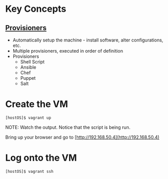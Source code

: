 # Key Concepts

## [Provisioners](https://docs.vagrantup.com/v2/provisioning/index.html)
* Automatically setup the machine - install software, alter configurations, etc.
* Multiple provisioners, executed in order of definition
* Provisioners
    * Shell Script
    * Ansible
    * Chef
    * Puppet
    * Salt

# Create the VM

    [hostOS]$ vagrant up

NOTE: Watch the output. Notice that the script is being run.

Bring up your browser and go to [http://192.168.50.4](http://192.168.50.4)
    
# Log onto the VM

    [hostOS]$ vagrant ssh
    
